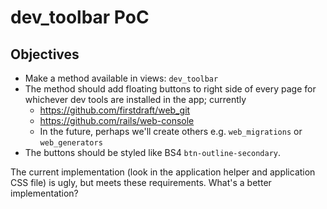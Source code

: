 # dev_toolbar PoC

## Objectives

 - Make a method available in views: `dev_toolbar`
 - The method should add floating buttons to right side of every page for whichever dev tools are installed in the app; currently
    - https://github.com/firstdraft/web_git
    - https://github.com/rails/web-console
    - In the future, perhaps we'll create others e.g. `web_migrations` or `web_generators`
 - The buttons should be styled like BS4 `btn-outline-secondary`.

The current implementation (look in the application helper and application CSS file) is ugly, but meets these requirements. What's a better implementation?

